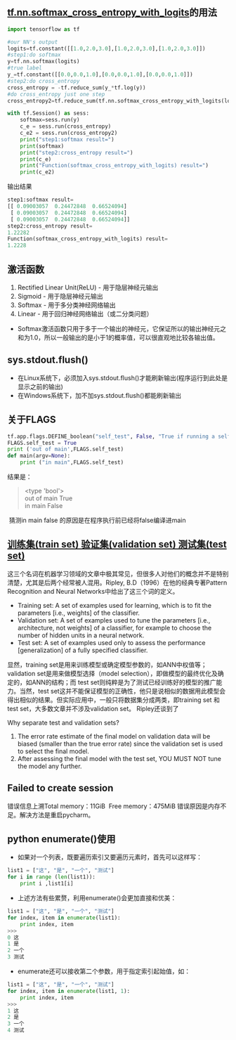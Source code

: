 ## [tf.nn.softmax_cross_entropy_with_logits](https://www.tensorflow.org/api_docs/python/tf/nn/sparse_softmax_cross_entropy_with_logits)的用法
```python
import tensorflow as tf

#our NN's output
logits=tf.constant([[1.0,2.0,3.0],[1.0,2.0,3.0],[1.0,2.0,3.0]])
#step1:do softmax
y=tf.nn.softmax(logits)
#true label
y_=tf.constant([[0.0,0.0,1.0],[0.0,0.0,1.0],[0.0,0.0,1.0]])
#step2:do cross_entropy
cross_entropy = -tf.reduce_sum(y_*tf.log(y))
#do cross_entropy just one step
cross_entropy2=tf.reduce_sum(tf.nn.softmax_cross_entropy_with_logits(logits, y_))#dont forget tf.reduce_sum()!!

with tf.Session() as sess:
    softmax=sess.run(y)
    c_e = sess.run(cross_entropy)
    c_e2 = sess.run(cross_entropy2)
    print("step1:softmax result=")
    print(softmax)
    print("step2:cross_entropy result=")
    print(c_e)
    print("Function(softmax_cross_entropy_with_logits) result=")
    print(c_e2)
```
输出结果  
```python
step1:softmax result=
[[ 0.09003057  0.24472848  0.66524094]
 [ 0.09003057  0.24472848  0.66524094]
 [ 0.09003057  0.24472848  0.66524094]]
step2:cross_entropy result=
1.22282
Function(softmax_cross_entropy_with_logits) result=
1.2228
```

## 激活函数  

1. Rectified Linear Unit(ReLU) - 用于隐层神经元输出  
2. Sigmoid - 用于隐层神经元输出  
3. Softmax - 用于多分类神经网络输出  
4. Linear - 用于回归神经网络输出（或二分类问题）  
* Softmax激活函数只用于多于一个输出的神经元，它保证所以的输出神经元之和为1.0，所以一般输出的是小于1的概率值，可以很直观地比较各输出值。

## sys.stdout.flush()  
* 在Linux系统下，必须加入sys.stdout.flush()才能刷新输出(程序运行到此处是显示之前的输出)   
* 在Windows系统下，加不加sys.stdout.flush()都能刷新输出

## 关于FLAGS
```python
tf.app.flags.DEFINE_boolean("self_test", False, "True if running a self test.")  
FLAGS.self_test = True
print ('out of main',FLAGS.self_test)  
def main(argv=None): 
    print ("in main",FLAGS.self_test)
```
结果是：  

> <type 'bool'>  
> out of main True  
> in main False
  
  猜测in main false 的原因是在程序执行前已经将false编译进main
  
## [训练集(train set) 验证集(validation set) 测试集(test set)](http://www.cnblogs.com/xfzhang/archive/2013/05/24/3096412.html)
这三个名词在机器学习领域的文章中极其常见，但很多人对他们的概念并不是特别清楚，尤其是后两个经常被人混用。Ripley, B.D（1996）在他的经典专著Pattern Recognition and Neural Networks中给出了这三个词的定义。  
* Training set: A set of examples used for learning, which is to fit the parameters [i.e., weights] of the classifier.   
* Validation set: A set of examples used to tune the parameters [i.e., architecture, not weights] of a classifier, for example to choose the number of hidden units in a neural network.   
* Test set: A set of examples used only to assess the performance [generalization] of a fully specified classifier.  

显然，training set是用来训练模型或确定模型参数的，如ANN中权值等； validation set是用来做模型选择（model selection），即做模型的最终优化及确定的，如ANN的结构；而 test set则纯粹是为了测试已经训练好的模型的推广能力。当然，test set这并不能保证模型的正确性，他只是说相似的数据用此模型会得出相似的结果。但实际应用中，一般只将数据集分成两类，即training set 和test set，大多数文章并不涉及validation set。
Ripley还谈到了  
  
  Why separate test and validation sets?
1. The error rate estimate of the final model on validation data will be biased (smaller than the true error rate) since the validation set is used to select the final model.
2. After assessing the final model with the test set, YOU MUST NOT tune the model any further.

## Failed to create session  
错误信息上溯Total memory：11GiB  Free memory：475MiB 错误原因是内存不足。解决方法是重启pycharm。  

## python enumerate()使用  
* 如果对一个列表，既要遍历索引又要遍历元素时，首先可以这样写：  
```python
list1 = ["这", "是", "一个", "测试"]
for i in range (len(list1)):
    print i ,list1[i]
```
* 上述方法有些累赘，利用enumerate()会更加直接和优美：
```python
list1 = ["这", "是", "一个", "测试"]
for index, item in enumerate(list1):
    print index, item
>>>
0 这
1 是
2 一个
3 测试
```

* enumerate还可以接收第二个参数，用于指定索引起始值，如：
```python
list1 = ["这", "是", "一个", "测试"]
for index, item in enumerate(list1, 1):
    print index, item
>>>
1 这
2 是
3 一个
4 测试
````
